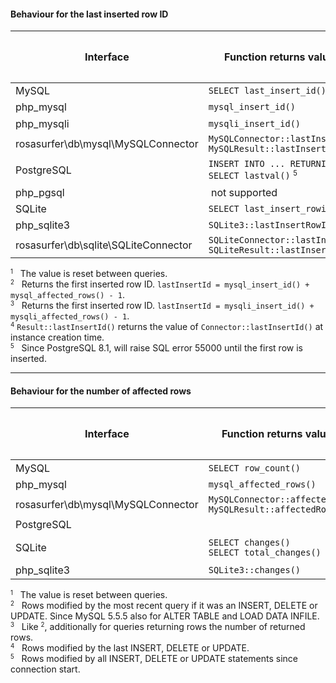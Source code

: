 

#### Behaviour for the last inserted row ID

| Interface                            | Function returns value for                                                        | Previous queries                | Most recent query <small><sup>1</sup></small> |
|--------------------------------------|-----------------------------------------------------------------------------------|:-------------------------------:|:---------------------------------------------:|
| MySQL                                | `SELECT last_insert_id()`                                                         | yes                             | -                                             |
| php_mysql                            | `mysql_insert_id()`                                                               | -                               | yes <small><sup>2</sup></small>               |
| php_mysqli                           | `mysqli_insert_id()`                                                              | -                               | yes <small><sup>3</sup></small>               |
| rosasurfer\db\mysql\MySQLConnector   | `MySQLConnector::lastInsertId()`<br>`MySQLResult::lastInsertId()`                 | yes <small><sup>4</sup></small> | -                                             |
| PostgreSQL                           | `INSERT INTO ... RETURNING ...`<br>`SELECT lastval()` <small><sup>5</sup></small> | -<br>yes                        | yes<br>-                                      |
| php_pgsql                            | &nbsp;not supported                                                               |                                 |                                               |
| SQLite                               | `SELECT last_insert_rowid()`                                                      | yes                             | -                                             |
| php_sqlite3                          | `SQLite3::lastInsertRowID()`                                                      | yes                             | -                                             |
| rosasurfer\db\sqlite\SQLiteConnector | `SQLiteConnector::lastInsertId()`<br>`SQLiteResult::lastInsertId()`               | yes <small><sup>4</sup></small> | -                                             |

<small><sup>1</sup></small> &nbsp;&nbsp;The value is reset between queries.  
<small><sup>2</sup></small> &nbsp;&nbsp;Returns the first inserted row ID. `lastInsertId = mysql_insert_id() + mysql_affected_rows() - 1`.  
<small><sup>3</sup></small> &nbsp;&nbsp;Returns the first inserted row ID. `lastInsertId = mysqli_insert_id() + mysqli_affected_rows() - 1`.  
<small><sup>4</sup></small> `Result::lastInsertId()` returns the value of `Connector::lastInsertId()` at instance creation time.  
<small><sup>5</sup></small> &nbsp;&nbsp;Since PostgreSQL 8.1, will raise SQL error 55000 until the first row is inserted.  

_ _ _

#### Behaviour for the number of affected rows

| Interface                          | Function returns value for                                        | Previous queries                                                   | Most recent query <small><sup>1</sup></small> |
|------------------------------------|-------------------------------------------------------------------|:------------------------------------------------------------------:|:---------------------------------------------:|
| MySQL                              | `SELECT row_count()`                                              | -                                                                  | yes <small><sup>2</sup></small>               |
| php_mysql                          | `mysql_affected_rows()`                                           | -                                                                  | yes <small><sup>3</sup></small>               |
| rosasurfer\db\mysql\MySQLConnector | `MySQLConnector::affectedRows()`<br>`MySQLResult::affectedRows()` |                                                                    |                                               |
| PostgreSQL                         |                                                                   |                                                                    |                                               |
| SQLite                             | `SELECT changes()`<br>`SELECT total_changes()`                    | yes <small><sup>4</sup></small><br>yes <small><sup>5</sup></small> | -                                             |
| php_sqlite3                        | `SQLite3::changes()`                                              | yes <small><sup>4</sup></small>                                    | -                                             |

<small><sup>1</sup></small> &nbsp;&nbsp;The value is reset between queries.  
<small><sup>2</sup></small> &nbsp;&nbsp;Rows modified by the most recent query if it was an INSERT, DELETE or UPDATE. Since MySQL 5.5.5 also for ALTER TABLE and LOAD DATA INFILE.  
<small><sup>3</sup></small> &nbsp;&nbsp;Like <small><sup>2</sup></small>, additionally for queries returning rows the number of returned rows.  
<small><sup>4</sup></small> &nbsp;&nbsp;Rows modified by the last INSERT, DELETE or UPDATE.  
<small><sup>5</sup></small> &nbsp;&nbsp;Rows modified by all INSERT, DELETE or UPDATE statements since connection start.  
